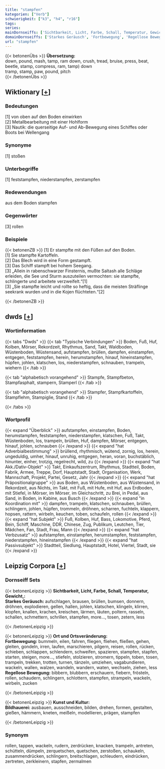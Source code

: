 ```yaml
---
title: "stampfen"
kategorien: ["Verb"]
schwierigkeit: ["k3", "h4", "r16"]
tags:
series:
mainDornseiffs: ['Sichtbarkeit, Licht, Farbe, Schall, Temperatur, Gewicht,', 'Ort und Ortsveränderung', 'Kunst und Kultur']
domainDornseiffs: ['Starkes Geräusch', 'Fortbewegung', 'Regellose Bewegung', 'Bildhauerei']
url: "stampfen"
---
```


{{< betonenÜbs >}}
**Übersetzung:**  
down, pound, mash, tamp, ram down, crush, tread, bruise, press, beat, beetle, stamp, compress, ram, tamp) down  
tramp, stamp, paw, pound, pitch  
{{< /betonenÜbs >}}

## Wiktionary [[+](https://de.wiktionary.org/wiki/stampfen)]

### Bedeutungen
[1] von oben auf den Boden einwirken  
[2] Metallbearbeitung mit einer Hohlform  
[3] Nautik: die querseitige Auf- und Ab-Bewegung eines Schiffes oder Boots bei Wellengang  

### Synonyme
[1] stoßen  

### Unterbegriffe
[1] feststampfen, niederstampfen, zerstampfen  

### Redewendungen
aus dem Boden stampfen  

### Gegenwörter
  
[3] rollen  

### Beispiele
{{< betonenZB >}}
[1] Er stampfte mit den Füßen auf den Boden.  
[1] Sie stampfte Kartoffeln.  
[2] Das Blech wird in eine Form gestampft.  
[3] Das Schiff stampft bei hohem Seegang.  
[3] „Allein in rabenschwarzer Finsternis, mußte Saltash alle Schläge erleiden, die See und Sturm auszuteilen vermochten: sie stampfte, schlingerte und arbeitete verzweifelt.“[1]  
[3] „Sie stampfte leicht und rollte so heftig, dass die meisten Sträflinge seekrank wurden und in die Kojen flüchteten.“[2]  

{{< /betonenZB >}}


## dwds [[+](https://www.dwds.de/wb/stampfen)]

### Wortinformation
{{< tabs "Dwds" >}}
{{< tab "Typische Verbindungen" >}}
Boden, Fuß, Huf, Kolben, Mörser, Rekordzeit, Rhythmus, Sand, Takt, Waldboden, Wüstenboden, Wüstensand, aufstampfen, brüllen, dampfen, einstampfen, entgegen, feststampfen, herein, herumstampfen, hinauf, hineinstampfen, hüpfen, johlen, klatschen, los, niederstampfen, schnauben, trampeln, wiehern
{{< /tab >}}

{{< tab "alphabetisch vorangehend" >}}
Stampfe, Stampfbeton, Stampfasphalt, stampern, Stamperl
{{< /tab >}}

{{< tab "alphabetisch vorangehend" >}}
Stampfer, Stampfkartoffeln, Stampflehm, Stampiglie, Stand
{{< /tab >}}

{{< /tabs >}}

### Wortprofil
{{< expand "Überblick" >}} aufstampfen, einstampfen, Boden, herumstampfen, feststampfen, niederstampfen, klatschen, Fuß, Takt, Wüstenboden, los, trampeln, brüllen, Huf, dampfen, Mörser, entgegen, hinauf, johlen, schnauben {{< /expand >}}
{{< expand "hat Adverbialbestimmung" >}} brüllend, rhythmisch, wütend, zornig, los, herein, ungeduldig, umher, hinauf, unruhig, entgegen, heran, voran, buchstäblich, hinunter, einher, trotzig, regelrecht, wild, zu {{< /expand >}}
{{< expand "hat Akk./Dativ-Objekt" >}} Takt, Einkaufszentrum, Rhythmus, Stadtteil, Boden, Fabrik, Armee, Treppe, Dorf, Hauptstadt, Stadt, Organisation, Werk, Mannschaft, Projekt, Partei, Gesetz, Jahr {{< /expand >}}
{{< expand "hat Präpositionalgruppe" >}} aus Boden, aus Wüstenboden, aus Wüstensand, in Rekordzeit, aus Nichts, im Takt, mit Fuß, mit Hufe, mit Huf, aus Erdboden, mit Stiefel, in Mörser, im Mörser, im Gleichschritt, zu Brei, in Pedal, aus Sand, in Boden, in Kabine, aus Busch {{< /expand >}}
{{< expand "in Koordination mit" >}} dampfen, trampeln, klatschen, schnauben, brüllen, schlingern, johlen, hüpfen, trommeln, dröhnen, scharren, fuchteln, klappern, hopsen, rattern, wirbeln, keuchen, toben, schaufeln, rollen {{< /expand >}}
{{< expand "hat Subjekt" >}} Fuß, Kolben, Huf, Bass, Lokomotive, Pferd, Bein, Schiff, Maschine, DDR, Chinese, Zug, Publikum, Leutchen, Tier, Mädchen, Fan, Stadt, Frau, Mann {{< /expand >}}
{{< expand "hat Verbzusatz" >}} aufstampfen, einstampfen, herumstampfen, feststampfen, niederstampfen, hineinstampfen {{< /expand >}}
{{< expand "hat Passivsubjekt" >}} Stadtteil, Siedlung, Hauptstadt, Hotel, Viertel, Stadt, sie {{< /expand >}}

## Leipzig Corpora [[+](https://corpora.uni-leipzig.de/en/res?word=stampfen&corpusId=deu_newscrawl-public_2018)]

### Dornseiff Sets
{{< betonenLeipzig >}}
**Sichtbarkeit, Licht, Farbe, Schall, Temperatur, Gewicht,:**  
**Starkes Geräusch:** aufschlagen, brausen, brüllen, bumsen, donnern, dröhnen, explodieren, gellen, hallen, johlen, klatschen, klingeln, klirren, klopfen, knallen, krachen, kreischen, lärmen, läuten, poltern, rasseln, schallen, schmettern, schrillen, stampfen, more..., tosen, zetern, less  

{{< /betonenLeipzig >}}


{{< betonenLeipzig >}}
**Ort und Ortsveränderung:**  
**Fortbewegung:** bummeln, eilen, fahren, fliegen, fliehen, fließen, gehen, gleiten, gondeln, irren, laufen, marschieren, pilgern, reisen, rollen, rücken, schieben, schlappen, schlendern, schweifen, spazieren, stampfen, stapfen, starten, steigen, more..., stiefeln, stolzieren, stromern, tippeln, toben, tosen, trampeln, trekken, trotten, turnen, tänzeln, umziehen, vagabundieren, wackeln, wallen, walzen, wandeln, wandern, waten, wechseln, ziehen, less  
**Regellose Bewegung:** bibbern, blubbern, erschauern, fiebern, frösteln, rollen, schaudern, schlingern, schlottern, stampfen, strampeln, wackeln, wirbeln, zucken  

{{< /betonenLeipzig >}}


{{< betonenLeipzig >}}
**Kunst und Kultur:**  
**Bildhauerei:** ausbauen, ausschneiden, bilden, drehen, formen, gestalten, gießen, hämmern, kneten, meißeln, modellieren, prägen, stampfen  

{{< /betonenLeipzig >}}

### Synonym
rollen, tappen, wackeln, rudern, zerdrücken, knacken, trampeln, antreten, schütteln, dümpeln, zerquetschen, quetschen, zerstoßen, schaukeln, zusammendrücken, schlingern, breitschlagen, schleudern, eindrücken, zertreten, zerkleinern, stapfen, zermalmen


